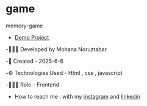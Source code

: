 # game
memory-game
- [Demo Project](https://mohananoruztabar.github.io/MusicPlayer/)

-🙋🏽‍♀️ Developed by Mohana Noruztabar

-📅 Created - 2025-6-6

-⚙ Technologies Used - Html , css , javascript

-👩🏽‍💻 Role - Frontend

- How to reach me : with my [instagram](https://www.instagram.com/mohananoruztabar_web?igsh=MW00ZjVxanA3Z3N2Zg%3D%3D&utm_source=qr) and [linkedin](https://www.linkedin.com/in/mohana-noruztabar-2477b2349?utm_source=share&utm_campaign=share_via&utm_content=profile&utm_medium=ios_app)
